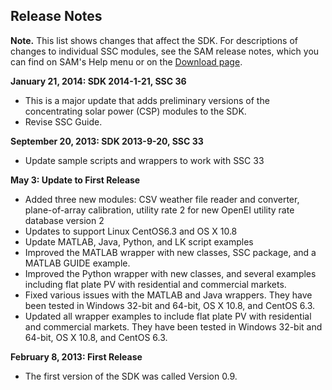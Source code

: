 Release Notes
-------------

__Note.__ This list shows changes that affect the SDK. For descriptions of changes to individual SSC modules, see the SAM release notes, which you can find on SAM's Help menu or on the [Download page](https://sam.nrel.gov/content/downloads).

__January 21, 2014: SDK 2014-1-21, SSC 36__

* This is a major update that adds preliminary versions of the concentrating solar power (CSP) modules to the SDK.
* Revise SSC Guide.

__September 20, 2013: SDK 2013-9-20, SSC 33__

* Update sample scripts and wrappers to work with SSC 33

__May 3: Update to First Release__

* Added three new modules: CSV weather file reader and converter, plane-of-array calibration, utility rate 2 for new OpenEI utility rate database version 2
* Updates to support Linux CentOS6.3 and OS X 10.8
* Update MATLAB, Java, Python, and LK script examples
* Improved the MATLAB wrapper with new classes, SSC package, and a MATLAB GUIDE example.
* Improved the Python wrapper with new classes, and several examples including flat plate PV with residential and commercial markets.
* Fixed various issues with the MATLAB and Java wrappers. They have been tested in Windows 32-bit and 64-bit, OS X 10.8, and CentOS 6.3.
* Updated all wrapper examples to include flat plate PV with residential and commercial markets. They have been tested in Windows 32-bit and 64-bit, OS X 10.8, and CentOS 6.3.

__February 8, 2013: First Release__

* The first version of the SDK was called Version 0.9.

<!-- DO NOT COPY AND PASTE FROM HERE DOWN INTO WEBSITE
Old

Release Notes

The first version of the SDK, Version 0.9, was released on February 8, 2013, followed by an update on May 3, 2013. The current version, SDK 2013-9-20, was released on September 20, 2013. The current SSC library version number is 33.

Note. This list shows changes that affect the SDK. Changes to compute modules are included in the SAM release notes and change log.

New modules: CSV weather file reader and converter, plane-of-array calibration, utility rate 2 for new OpenEI utility rate database version 2
Updates to support Linux CentOS6.3 and OS X 10.8
Update MATLAB, Java, Python, and LK script examples
Corrected an issue in the annualoutput module with the calculation of annual_e_net_delivered when the energy_curtailment matrix has values other than 1. This only affected the cashloan module, which uses annual_e_net as an input. (The ippppa module uses hourly_e_net_delivered as input and calculates the annual value rather than using the value from annualoutput.)
Updated windpower module to include wake model improvements.
Improved the MATLAB wrapper with new classes, SSC package, and a MATLAB GUIDE example.
Improved the Python wrapper with new classes, and several examples including flat plate PV with residential and commercial markets.
Fixed various issues with the MATLAB and Java wrappers. They have been tested in Windows 32-bit and 64-bit, OS X 10.8, and CentOS 6.3.
Updated all wrapper examples to include flat plate PV with residential and commercial markets. They have been tested in Windows 32-bit and 64-bit, OS X 10.8, and CentOS 6.3.
Updated the Geothermal capacity factor calculation based on system lifetime.
Updated the radiation processor to handle minutes other than 0, 15, 30, 45 and 60.
Added OpenEI Version 2 support for utility rate calculations.
The SSC Guide explaining how to use the tools in the SDK.
The SSC API in ISO-standard C.
The SSCdev development environment to explore SSC modules and build test models.
A set of precompiled binary dynamic libraries for the following operating systems and architectures:
Windows 8/7/Vista 64-bit
Windows 8/7/Vista 32-bit
OS X 10.8 64-bit
Linux (LSB 4.0 compliant distributions) 64-bit
A set of wrappers for the following languages:
C#
Java
MATLAB
Python
Code examples.
-->